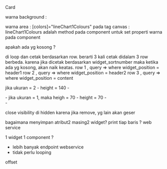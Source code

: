 Card
 
warna background : <div class="card text-white bg-primary">
warna area :  [colors]="lineChart1Colours" pada tag canvas
            :   lineChart1Colours adalah method pada component untuk set properti warna pada component

apakah ada yg kosong ?

di loop dan cetak berdasarkan row. berarti 3 kali cetak didalam 3 row berbeda.
karena jika dicetak berdasarkan widget_sortnumber maka ketika ada yg kosong, akan naik keatas.
row 1 , query => where widget_position = header1
row 2 , query => where widget_position = header2
row 3 , query => where widget_position = content


jika ukuran = 2
    - height = 140
    - <div class="col-sm-6 col-lg-6">
    -
jika ukuran = 1, maka heigh = 70
    - height = 70
    - <div class="col-sm-3 col-lg-3">
    -

close
visibility di hidden
karena jika remove, yg lain akan geser 

bagaimana menyimpan atribut2 masing2 widget?
print tiap baris ?
web service

1 widget 1 component ?
-   lebih banyak endpoint webservice
-   tidak perlu looping 


offset 